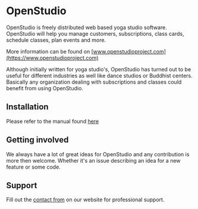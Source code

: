 # OpenStudio

OpenStudio is freely distributed web based yoga studio software. 
OpenStudio will help you manage customers, subscriptions, class cards, schedule classes, plan events and more. 

More information can be found on [www.openstudioproject.com](https://www.openstudioproject.com)

Although initially written for yoga studio's, OpenStudio has turned out to be useful for different industries as well like dance studios or Buddhist centers.
Basically any organization dealing with subscriptions and classes could benefit from using OpenStudio.

## Installation

Please refer to the manual found [here](http://openstudio-docs.readthedocs.io/en/latest/)

## Getting involved

We always have a lot of great ideas for OpenStudio and any contribution is more then welcome. Whether it's an issue describing an idea for a new feature or some code.

## Support

Fill out the [contact from](https://openstudioproject.com/contact) on our website for professional support.
